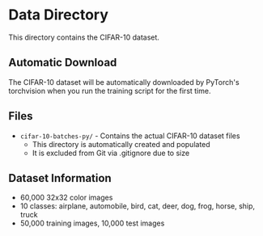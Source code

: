 # Data Directory

This directory contains the CIFAR-10 dataset.

## Automatic Download
The CIFAR-10 dataset will be automatically downloaded by PyTorch's torchvision 
when you run the training script for the first time.

## Files
- `cifar-10-batches-py/` - Contains the actual CIFAR-10 dataset files
  - This directory is automatically created and populated
  - It is excluded from Git via .gitignore due to size

## Dataset Information
- 60,000 32x32 color images
- 10 classes: airplane, automobile, bird, cat, deer, dog, frog, horse, ship, truck
- 50,000 training images, 10,000 test images